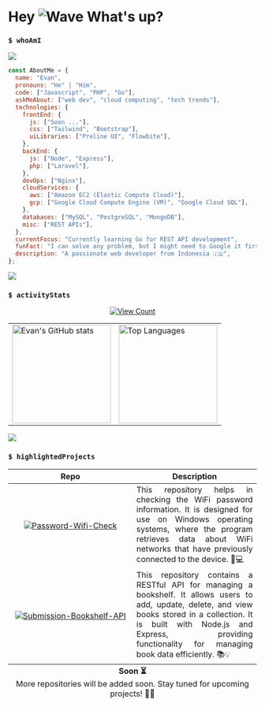# Hey ![Wave](https://emojis.slackmojis.com/emojis/images/1577305505/7373/hand_wave.gif?1577305505) What's up?

### `$ whoAmI`

<img src="https://user-images.githubusercontent.com/73097560/115834477-dbab4500-a447-11eb-908a-139a6edaec5c.gif">

```javascript
const AboutMe = {
  name: "Evan",
  pronouns: "He" | "Him",
  code: ["Javascript", "PHP", "Go"],
  askMeAbout: ["web dev", "cloud computing", "tech trends"],
  technologies: {
    frontEnd: {
      js: ["Soon ..."],
      css: ["Tailwind", "Bootstrap"],
      uiLibraries: ["Preline UI", "Flowbite"],
    },
    backEnd: {
      js: ["Node", "Express"],
      php: ["Laravel"],
    },
    devOps: ["Nginx"],
    cloudServices: {
      aws: ["Amazon EC2 (Elastic Compute Cloud)"],
      gcp: ["Google Cloud Compute Engine (VM)", "Google Cloud SQL"],
    },
    databases: ["MySQL", "PostgreSQL", "MongoDB"],
    misc: ["REST APIs"],
  },
  currentFocus: "Currently learning Go for REST API development",
  funFact: "I can solve any problem, but I might need to Google it first 🧐💻",
  description: "A passionate web developer from Indonesia 🇮🇩",
};
```

<img src="https://user-images.githubusercontent.com/73097560/115834477-dbab4500-a447-11eb-908a-139a6edaec5c.gif">

### `$ activityStats`

<p align="center">
  <a href="https://visitcount.itsvg.in">
    <img src="https://visitcount.itsvg.in/api?id=yanevannn&color=6&icon=0&pretty=true" alt="View Count" />
  </a>
</p>

<table align="center">
  <tr>
    <td>
      <img height=200 src="https://github-readme-stats.vercel.app/api?username=yanevannn&show_icons=true&theme=graywhite" alt="Evan's GitHub stats" />
    </td>
    <td>
      <img height=200 src="https://github-readme-stats.vercel.app/api/top-langs/?username=yanevannn&layout=compact" alt="Top Languages" />
    </td>
  </tr>
</table>

<img src="https://user-images.githubusercontent.com/73097560/115834477-dbab4500-a447-11eb-908a-139a6edaec5c.gif">

### `$ highlightedProjects`

<table border="0" align="center">
  <thead>
    <tr>
      <th width="50%" align="center">Repo</th>
      <th align="center" >Description</th>
    </tr>
  </thead>
  <tbody>
    <tr>
      <td align="center">
        <a href="https://github.com/yanevannn/Password-Wifi-Check">
          <img src="https://github-readme-stats.vercel.app/api/pin/?username=yanevannn&repo=Password-Wifi-Check&theme=swift" alt="Password-Wifi-Check" />
        </a>
      </td>
      <td align="left" style="text-align: justify;">
        This repository helps in checking the WiFi password information. It is designed for use on Windows operating systems, where the program retrieves data about WiFi networks that have previously connected to the device. 🔐💻
      </td>
    </tr>
    <tr>
      <td align="center">
       <a href="https://github.com/yanevannn/Submission-Bookshelf-API">
          <img src="https://github-readme-stats.vercel.app/api/pin/?username=yanevannn&repo=Submission-Bookshelf-API&theme=swift" alt="Submission-Bookshelf-API" />
        </a>
      </td>
      <td align="left" style="text-align: justify;">
        This repository contains a RESTful API for managing a bookshelf. It allows users to add, update, delete, and view books stored in a collection. It is built with Node.js and Express, providing functionality for managing book data efficiently. 📚💡
      </td>
    </tr>
  </tbody>
  <tfoot>
    <tr>
      <td colspan="2" align="center">
        <strong>Soon ⏳</strong>
        <br>
        More repositories will be added soon. Stay tuned for upcoming projects! 🚀🔜
      </td>
    </tr>
  </tfoot>
</table>
